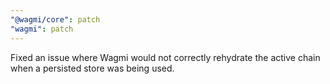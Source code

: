 ```yaml
---
"@wagmi/core": patch
"wagmi": patch
---
```


Fixed an issue where Wagmi would not correctly rehydrate the active chain when a persisted store was being used. 
